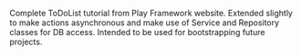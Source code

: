Complete ToDoList tutorial from Play Framework website. Extended slightly to make actions asynchronous and make use of Service and Repository classes for DB access. Intended to be used for bootstrapping future projects.